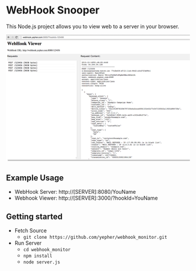 # WebHook Snooper

This Node.js project allows you to view web to a server in your browser.

![ScreenShot](assets/ScreenShot.png)

## Example Usage

* WebHook Server: http://[SERVER]:8080/YouName
* Webhook Viewer: http://[SERVER]:3000/?hookId=YouName



## Getting started

* Fetch Source
	* `git clone https://github.com/yepher/webhook_monitor.git`
* Run Server
	* `cd webhook_monitor`
	* `npm install`
	* `node server.js`

	


